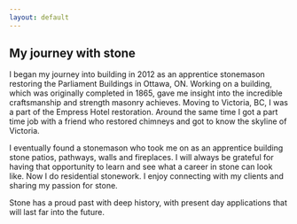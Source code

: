 ```yaml
---
layout: default
---
```


## My journey with stone

I began my journey into building in 2012 as an apprentice stonemason restoring the Parliament Buildings in Ottawa, ON.  Working on a building, which was originally completed in 1865, gave me insight into the incredible craftsmanship and strength masonry achieves. Moving to Victoria, BC, I was a part of the Empress Hotel restoration. Around the same time I got a part time job with a friend who restored chimneys and got to know the skyline of Victoria. 


I eventually found a stonemason who took me on as an apprentice building stone patios, pathways, walls and fireplaces. I will always be grateful for having that opportunity to learn and see what a career in stone can look like. Now I do residential stonework. I enjoy connecting with my clients and sharing my passion for stone.


Stone has a proud past with deep history, with present day applications that will last far into the future.
